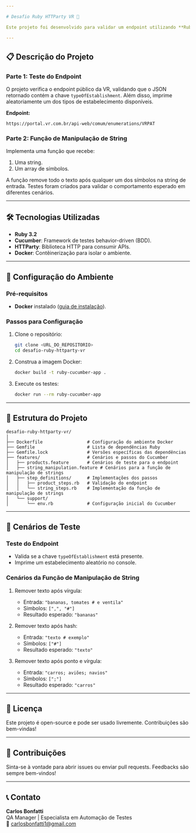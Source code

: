 ```yaml
---

# Desafio Ruby HTTParty VR 🚀

Este projeto foi desenvolvido para validar um endpoint utilizando **Ruby**, **Cucumber** e **HTTParty** em um ambiente Docker. Além disso, implementa uma função personalizada para manipulação de strings com testes automatizados.

---
```


## 📋 Descrição do Projeto

### **Parte 1: Teste do Endpoint**
O projeto verifica o endpoint público da VR, validando que o JSON retornado contém a chave `typeOfEstablishment`. Além disso, imprime aleatoriamente um dos tipos de estabelecimento disponíveis.

**Endpoint:**
```
https://portal.vr.com.br/api-web/comum/enumerations/VRPAT
```

### **Parte 2: Função de Manipulação de String**
Implementa uma função que recebe:
1. Uma string.
2. Um array de símbolos.

A função remove todo o texto após qualquer um dos símbolos na string de entrada. Testes foram criados para validar o comportamento esperado em diferentes cenários.

---

## 🛠️ Tecnologias Utilizadas

- **Ruby 3.2**
- **Cucumber**: Framework de testes behavior-driven (BDD).
- **HTTParty**: Biblioteca HTTP para consumir APIs.
- **Docker**: Contêinerização para isolar o ambiente.

---

## 🚀 Configuração do Ambiente

### **Pré-requisitos**
- **Docker** instalado ([guia de instalação](https://docs.docker.com/get-docker/)).

### **Passos para Configuração**
1. Clone o repositório:
   ```bash
   git clone <URL_DO_REPOSITORIO>
   cd desafio-ruby-httparty-vr
   ```

2. Construa a imagem Docker:
   ```bash
   docker build -t ruby-cucumber-app .
   ```

3. Execute os testes:
   ```bash
   docker run --rm ruby-cucumber-app
   ```

---

## 📂 Estrutura do Projeto

```
desafio-ruby-httparty-vr/
│
├── Dockerfile                 # Configuração do ambiente Docker
├── Gemfile                    # Lista de dependências Ruby
├── Gemfile.lock               # Versões específicas das dependências
├── features/                  # Cenários e passos do Cucumber
│   ├── products.feature       # Cenários de teste para o endpoint
│   ├── string_manipulation.feature # Cenários para a função de manipulação de strings
│   ├── step_definitions/      # Implementações dos passos
│   │   ├── product_steps.rb   # Validação do endpoint
│   │   └── string_steps.rb    # Implementação da função de manipulação de strings
│   └── support/
│       └── env.rb             # Configuração inicial do Cucumber
```

---

## 🧪 Cenários de Teste

### **Teste do Endpoint**
- Valida se a chave `typeOfEstablishment` está presente.
- Imprime um estabelecimento aleatório no console.

### **Cenários da Função de Manipulação de String**
1. Remover texto após vírgula:
   - Entrada: `"bananas, tomates # e ventila"`
   - Símbolos: `[",", "#"]`
   - Resultado esperado: `"bananas"`

2. Remover texto após hash:
   - Entrada: `"texto # exemplo"`
   - Símbolos: `["#"]`
   - Resultado esperado: `"texto"`

3. Remover texto após ponto e vírgula:
   - Entrada: `"carros; aviões; navios"`
   - Símbolos: `[";"]`
   - Resultado esperado: `"carros"`

---

## 📜 Licença

Este projeto é open-source e pode ser usado livremente. Contribuições são bem-vindas!

---

## 🙌 Contribuições

Sinta-se à vontade para abrir issues ou enviar pull requests. Feedbacks são sempre bem-vindos!

---

## 📞 Contato

**Carlos Bonfatti**  
QA Manager | Especialista em Automação de Testes  
📧 [carlosbonfatti1@gmail.com](carlosbonfatti1@gmail.com)  
